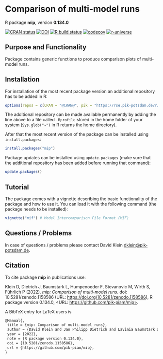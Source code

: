 # Comparison of multi-model runs

R package **mip**, version **0.134.0**

[![CRAN status](https://www.r-pkg.org/badges/version/mip)](https://cran.r-project.org/package=mip) [![DOI](https://zenodo.org/badge/DOI/10.5281/zenodo.1158586.svg)](https://doi.org/10.5281/zenodo.1158586) [![R build status](https://github.com/pik-piam/mip/workflows/check/badge.svg)](https://github.com/pik-piam/mip/actions) [![codecov](https://codecov.io/gh/pik-piam/mip/branch/master/graph/badge.svg)](https://app.codecov.io/gh/pik-piam/mip) [![r-universe](https://pik-piam.r-universe.dev/badges/mip)](https://pik-piam.r-universe.dev/ui#builds)

## Purpose and Functionality

Package contains generic functions to produce comparison plots of multi-model runs.


## Installation

For installation of the most recent package version an additional repository has to be added in R:

```r
options(repos = c(CRAN = "@CRAN@", pik = "https://rse.pik-potsdam.de/r/packages"))
```
The additional repository can be made available permanently by adding the line above to a file called `.Rprofile` stored in the home folder of your system (`Sys.glob("~")` in R returns the home directory).

After that the most recent version of the package can be installed using `install.packages`:

```r 
install.packages("mip")
```

Package updates can be installed using `update.packages` (make sure that the additional repository has been added before running that command):

```r 
update.packages()
```

## Tutorial

The package comes with a vignette describing the basic functionality of the package and how to use it. You can load it with the following command (the package needs to be installed):

```r
vignette("mif") # Model Intercomparison File Format (MIF)
```

## Questions / Problems

In case of questions / problems please contact David Klein <dklein@pik-potsdam.de>.

## Citation

To cite package **mip** in publications use:

Klein D, Dietrich J, Baumstark L, Humpenoeder F, Stevanovic M, Wirth S, Führlich P (2022). _mip: Comparison of multi-model runs_. doi: 10.5281/zenodo.1158586 (URL: https://doi.org/10.5281/zenodo.1158586), R package version 0.134.0, <URL: https://github.com/pik-piam/mip>.

A BibTeX entry for LaTeX users is

 ```latex
@Manual{,
  title = {mip: Comparison of multi-model runs},
  author = {David Klein and Jan Philipp Dietrich and Lavinia Baumstark and Florian Humpenoeder and Miodrag Stevanovic and Stephen Wirth and Pascal Führlich},
  year = {2022},
  note = {R package version 0.134.0},
  doi = {10.5281/zenodo.1158586},
  url = {https://github.com/pik-piam/mip},
}
```
